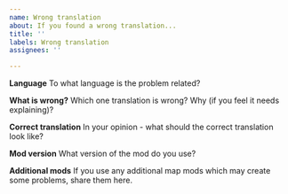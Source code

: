 ```yaml
---
name: Wrong translation
about: If you found a wrong translation...
title: ''
labels: Wrong translation
assignees: ''

---
```


**Language**
To what language is the problem related?

**What is wrong?**
Which one translation is wrong? Why (if you feel it needs explaining)?

**Correct translation**
In your opinion - what should the correct translation look like?

**Mod version**
What version of the mod do you use?

**Additional mods**
If you use any additional map mods which may create some problems, share them here.
